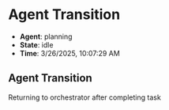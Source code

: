 # Agent Transition

- **Agent**: planning
- **State**: idle
- **Time**: 3/26/2025, 10:07:29 AM

## Agent Transition

Returning to orchestrator after completing task

